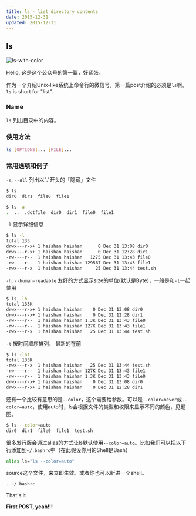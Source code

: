 ```yaml
---
title: ls - list directory contents
date: 2015-12-31
updated: 2015-12-31
---
```

## ls

![ls-with-color](imgs/ls-with-color.png)

Hello, 这是这个公众号的第一篇，好紧张。

作为一个介绍Unix-like系统上命令行的微信号，第一篇post介绍的必须是`ls`啊。`ls` is short for "list".

### Name

`ls` 列出目录中的内容。

### 使用方法

```sh
ls [OPTIONS]... [FILE]...
```

### 常用选项和例子

`-a`, `--all` 列出以"."开头的「隐藏」文件

```sh
$ ls
dir0  dir1  file0  file1

$ ls -a
.  ..  .dotfile  dir0  dir1  file0  file1
```

`-l` 显示详细信息


```sh
$ ls -l
total 133
drwx---r-x+ 1 haishan haishan      0 Dec 31 13:08 dir0
drwx---r-x+ 1 haishan haishan      0 Dec 31 12:28 dir1
-rw----r--  1 haishan haishan   1275 Dec 31 13:43 file0
-rw----r--  1 haishan haishan 129567 Dec 31 13:43 file1
-rwx---r-x  1 haishan haishan     25 Dec 31 13:44 test.sh
```

`-h`, `--human-readable` 友好的方式显示size的单位(默认是Byte)，一般是和`-l`一起使用

```sh
$ ls -lh
total 133K
drwx---r-x+ 1 haishan haishan    0 Dec 31 13:08 dir0
drwx---r-x+ 1 haishan haishan    0 Dec 31 12:28 dir1
-rw----r--  1 haishan haishan 1.3K Dec 31 13:43 file0
-rw----r--  1 haishan haishan 127K Dec 31 13:43 file1
-rwx---r-x  1 haishan haishan   25 Dec 31 13:44 test.sh
```


`-t` 按时间顺序排列， 最新的在前

```sh
$ ls -lht
total 133K
-rwx---r-x  1 haishan haishan   25 Dec 31 13:44 test.sh
-rw----r--  1 haishan haishan 127K Dec 31 13:43 file1
-rw----r--  1 haishan haishan 1.3K Dec 31 13:43 file0
drwx---r-x+ 1 haishan haishan    0 Dec 31 13:08 dir0
drwx---r-x+ 1 haishan haishan    0 Dec 31 12:28 dir1
```


还有一个比较有意思的是`--color`，这个需要给参数。可以是`--color=never`或`--color=auto`，使用auto时，ls会根据文件的类型和权限来显示不同的颜色，见题图。

```sh
$ ls --color=auto
dir0  dir1  file0  file1  test.sh
```

很多发行版会通过alias的方式让ls默认使用`--color=auto`。比如我们可以把以下行添加到`~/.bashrc`中（在此假设你用的Shell是Bash）

```sh
alias ls="ls --color=auto"
```

source这个文件，来立即生效。或者你也可以新进一个shell。

```sh
. ~/.bashrc
```


That's it.

**First POST, yeah!!!**
